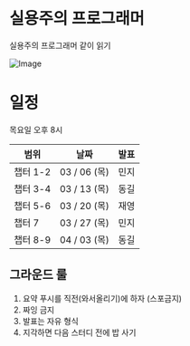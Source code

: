 # 실용주의 프로그래머

실용주의 프로그래머 같이 읽기

![Image](https://github.com/user-attachments/assets/17fc60fb-d994-4a7a-be40-3b9cf91c7afc)

# 일정

목요일 오후 8시

| 범위     | 날짜         | 발표 |
| -------- | ------------ | ---- |
| 챕터 1-2 | 03 / 06 (목) | 민지 |
| 챕터 3-4 | 03 / 13 (목) | 동길 |
| 챕터 5-6 | 03 / 20 (목) | 재영 |
| 챕터 7   | 03 / 27 (목) | 민지 |
| 챕터 8-9 | 04 / 03 (목) | 동길 |

## 그라운드 룰

1. 요약 푸시를 직전(와서올리기)에 하자 (스포금지)
2. 짜잉 금지
3. 발표는 자유 형식
4. 지각하면 다음 스터디 전에 밥 사기
